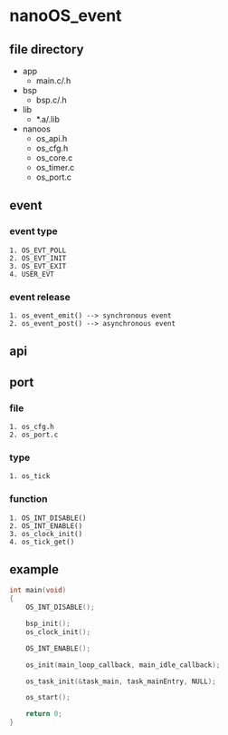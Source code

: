 # nanoOS_event


## file directory
* app
    * main.c/.h
* bsp
    * bsp.c/.h
* lib
    * *.a/.lib
* nanoos
    * os_api.h
    * os_cfg.h
    * os_core.c
    * os_timer.c
    * os_port.c


## event
### event type
    1. OS_EVT_POLL
    2. OS_EVT_INIT
    3. OS_EVT_EXIT
    4. USER_EVT
### event release
    1. os_event_emit() --> synchronous event
    2. os_event_post() --> asynchronous event


## api


## port
### file
    1. os_cfg.h
    2. os_port.c
### type
    1. os_tick
### function
    1. OS_INT_DISABLE()
    2. OS_INT_ENABLE()
    3. os_clock_init()
    4. os_tick_get()


## example

```c
int main(void)
{
    OS_INT_DISABLE();

    bsp_init();
    os_clock_init();

    OS_INT_ENABLE();

    os_init(main_loop_callback, main_idle_callback);

    os_task_init(&task_main, task_mainEntry, NULL);

    os_start();

    return 0;
}
```


